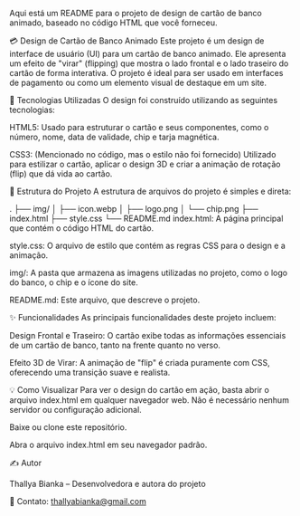 Aqui está um README para o projeto de design de cartão de banco animado, baseado no código HTML que você forneceu.

💳 Design de Cartão de Banco Animado
Este projeto é um design de interface de usuário (UI) para um cartão de banco animado. Ele apresenta um efeito de "virar" (flipping) que mostra o lado frontal e o lado traseiro do cartão de forma interativa. O projeto é ideal para ser usado em interfaces de pagamento ou como um elemento visual de destaque em um site.

🚀 Tecnologias Utilizadas
O design foi construído utilizando as seguintes tecnologias:

HTML5: Usado para estruturar o cartão e seus componentes, como o número, nome, data de validade, chip e tarja magnética.

CSS3: (Mencionado no código, mas o estilo não foi fornecido) Utilizado para estilizar o cartão, aplicar o design 3D e criar a animação de rotação (flip) que dá vida ao cartão.

📂 Estrutura do Projeto
A estrutura de arquivos do projeto é simples e direta:

.
├── img/
│   ├── icon.webp
│   ├── logo.png
│   └── chip.png
├── index.html
├── style.css
└── README.md
index.html: A página principal que contém o código HTML do cartão.

style.css: O arquivo de estilo que contém as regras CSS para o design e a animação.

img/: A pasta que armazena as imagens utilizadas no projeto, como o logo do banco, o chip e o ícone do site.

README.md: Este arquivo, que descreve o projeto.

✨ Funcionalidades
As principais funcionalidades deste projeto incluem:

Design Frontal e Traseiro: O cartão exibe todas as informações essenciais de um cartão de banco, tanto na frente quanto no verso.

Efeito 3D de Virar: A animação de "flip" é criada puramente com CSS, oferecendo uma transição suave e realista.

💡 Como Visualizar
Para ver o design do cartão em ação, basta abrir o arquivo index.html em qualquer navegador web. Não é necessário nenhum servidor ou configuração adicional.

Baixe ou clone este repositório.

Abra o arquivo index.html em seu navegador padrão.

✍️ Autor

Thallya Bianka – Desenvolvedora e autora do projeto

📧 Contato: thallyabianka@gmail.com
